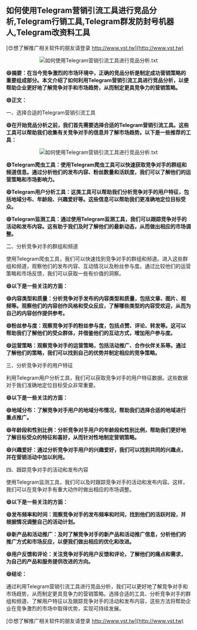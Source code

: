 ## **如何使用Telegram营销引流工具进行竞品分析,Telegram行销工具,Telegram群发防封号机器人,Telegram改资料工具**

[😍想了解推广相关软件的朋友请登录 http://www.vst.tw](http://www.vst.tw)

 <center><img src="https://vst.tw/MP4/tuiguang/png/0.png" alt="如何使用Telegram营销引流工具进行竞品分析.txt"></center>

**😄摘要：在当今竞争激烈的市场环境中，正确的竞品分析是制定成功营销策略的重要组成部分。本文介绍了如何利用Telegram营销引流工具进行竞品分析，以便帮助企业更好地了解竞争对手和市场趋势，从而制定更具竞争力的营销策略。**

**😄正文：**

一、选择合适的Telegram营销引流工具

**😄在开始竞品分析之前，我们首先需要选择合适的Telegram营销引流工具。这些工具可以帮助我们收集有关竞争对手的信息并了解市场趋势。以下是一些推荐的工具：**

 <center><img src="https://vst.tw/MP4/tuiguang/png/8.png" alt="如何使用Telegram营销引流工具进行竞品分析.txt"></center>

**😄Telegram爬虫工具：使用Telegram爬虫工具可以快速获取竞争对手的群组和频道信息。通过分析他们的发布内容、粉丝数量和活跃度，我们可以了解他们的运营策略和市场影响力。**

**😄Telegram用户分析工具：这类工具可以帮助我们分析竞争对手的用户特征，包括地域分布、年龄段、兴趣爱好等。这些信息可以帮助我们更准确地定位目标受众。**

**😄Telegram监测工具：通过使用Telegram监测工具，我们可以跟踪竞争对手的活动和发布内容。这有助于我们及时了解他们的最新动态，从而做出相应的市场调整。**

二、分析竞争对手的群组和频道

使用Telegram爬虫工具，我们可以快速找到竞争对手的群组和频道。进入这些群组和频道，观察他们的发布内容、互动情况以及粉丝参与度。通过比较他们的运营策略和市场反馈，我们可以获取一些有价值的洞察。

**😄以下是一些关注的方面：**

**😄内容类型和质量：分析竞争对手发布的内容类型和质量，包括文章、图片、视频等。观察他们的内容创作风格和受众反应，了解哪些类型的内容受欢迎，从而为自己的内容创作提供参考。**

**😄粉丝参与度：观察竞争对手的粉丝参与度，包括点赞、评论、转发等。这可以帮助我们了解他们的受众群体，并借鉴他们的互动方式，增加用户参与度。**

**😄运营策略：观察竞争对手的运营策略，包括活动推广、合作伙伴关系等。通过了解他们的策略，我们可以找到自己的优势并制定相应的竞争策略。**

三、分析竞争对手的用户特征

利用Telegram用户分析工具，我们可以获取竞争对手的用户特征数据。这些数据对于我们准确地定位目标受众非常重要。

**😄以下是一些关注的方面：**

**😄地域分布：了解竞争对手用户的地域分布情况，帮助我们选择合适的地域进行重点推广。**

**😄年龄段和性别比例：分析竞争对手用户的年龄段和性别比例，帮助我们更好地了解目标受众的特征和喜好，从而针对性地制定营销策略。**

**😄兴趣爱好：通过分析竞争对手用户的兴趣爱好，我们可以找到共同的兴趣点，并在营销活动中加以利用。**

四、跟踪竞争对手的活动和发布内容

使用Telegram监测工具，我们可以及时跟踪竞争对手的活动和发布内容。这样，我们可以在竞争对手有重大动作时做出相应的市场调整。

**😄以下是一些关注的方面：**

**😄发布频率和时间：观察竞争对手的发布频率和时间，找到他们的活跃时段，并根据情况调整自己的活动计划。**

**😄新产品和活动推广：及时了解竞争对手的新产品和活动推广信息，分析他们的推广方式和市场反应，以便我们做出相应的优化和改进。**

**😄用户反馈和评论：关注竞争对手的用户反馈和评论，了解他们的痛点和需求，为自己的产品和服务提供改进的方向。**

**😄结论：**

通过利用Telegram营销引流工具进行竞品分析，我们可以更好地了解竞争对手和市场趋势，从而制定更具竞争力的营销策略。选择合适的工具、分析竞争对手的群组和频道、了解用户特征以及跟踪竞争对手的活动和发布内容，这些方法将帮助企业在竞争激烈的市场中取得优势，实现可持续发展。

[😍想了解推广相关软件的朋友请登录 http://www.vst.tw](http://www.vst.tw)



